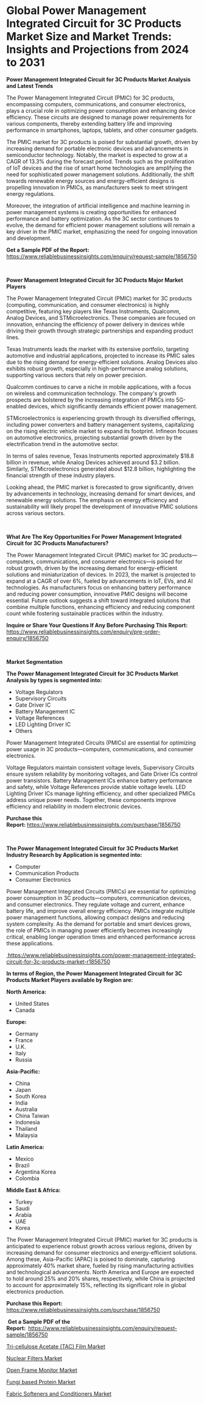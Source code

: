 <p><h1>Global Power Management Integrated Circuit for 3C Products Market Size and Market Trends: Insights and Projections from 2024 to 2031</h1></p><p><strong>Power Management Integrated Circuit for 3C Products Market Analysis and Latest Trends</strong></p>
<p><p>The Power Management Integrated Circuit (PMIC) for 3C products, encompassing computers, communications, and consumer electronics, plays a crucial role in optimizing power consumption and enhancing device efficiency. These circuits are designed to manage power requirements for various components, thereby extending battery life and improving performance in smartphones, laptops, tablets, and other consumer gadgets.</p><p>The PMIC market for 3C products is poised for substantial growth, driven by increasing demand for portable electronic devices and advancements in semiconductor technology. Notably, the market is expected to grow at a CAGR of 13.3% during the forecast period. Trends such as the proliferation of IoT devices and the rise of smart home technologies are amplifying the need for sophisticated power management solutions. Additionally, the shift towards renewable energy sources and energy-efficient designs is propelling innovation in PMICs, as manufacturers seek to meet stringent energy regulations.</p><p>Moreover, the integration of artificial intelligence and machine learning in power management systems is creating opportunities for enhanced performance and battery optimization. As the 3C sector continues to evolve, the demand for efficient power management solutions will remain a key driver in the PMIC market, emphasizing the need for ongoing innovation and development.</p></p>
<p><strong>Get a Sample PDF of the Report:&nbsp;</strong> <a href="https://www.reliablebusinessinsights.com/enquiry/request-sample/1856750?utm_campaign=1109&utm_medium=2&utm_source=Github&utm_content=ia&utm_term=20102024&utm_id=power-management-integrated-circuit-for-3c-products">https://www.reliablebusinessinsights.com/enquiry/request-sample/1856750</a></p>
<p>&nbsp;</p>
<p><strong>Power Management Integrated Circuit for 3C Products Major Market Players</strong></p>
<p><p>The Power Management Integrated Circuit (PMIC) market for 3C products (computing, communication, and consumer electronics) is highly competitive, featuring key players like Texas Instruments, Qualcomm, Analog Devices, and STMicroelectronics. These companies are focused on innovation, enhancing the efficiency of power delivery in devices while driving their growth through strategic partnerships and expanding product lines.</p><p>Texas Instruments leads the market with its extensive portfolio, targeting automotive and industrial applications, projected to increase its PMIC sales due to the rising demand for energy-efficient solutions. Analog Devices also exhibits robust growth, especially in high-performance analog solutions, supporting various sectors that rely on power precision.</p><p>Qualcomm continues to carve a niche in mobile applications, with a focus on wireless and communication technology. The company's growth prospects are bolstered by the increasing integration of PMICs into 5G-enabled devices, which significantly demands efficient power management.</p><p>STMicroelectronics is experiencing growth through its diversified offerings, including power converters and battery management systems, capitalizing on the rising electric vehicle market to expand its footprint. Infineon focuses on automotive electronics, projecting substantial growth driven by the electrification trend in the automotive sector.</p><p>In terms of sales revenue, Texas Instruments reported approximately $18.8 billion in revenue, while Analog Devices achieved around $3.2 billion. Similarly, STMicroelectronics generated about $12.8 billion, highlighting the financial strength of these industry players.</p><p>Looking ahead, the PMIC market is forecasted to grow significantly, driven by advancements in technology, increasing demand for smart devices, and renewable energy solutions. The emphasis on energy efficiency and sustainability will likely propel the development of innovative PMIC solutions across various sectors.</p></p>
<p>&nbsp;</p>
<p><strong>What Are The Key Opportunities For Power Management Integrated Circuit for 3C Products Manufacturers?</strong></p>
<p><p>The Power Management Integrated Circuit (PMIC) market for 3C products—computers, communications, and consumer electronics—is poised for robust growth, driven by the increasing demand for energy-efficient solutions and miniaturization of devices. In 2023, the market is projected to expand at a CAGR of over 6%, fueled by advancements in IoT, EVs, and AI technologies. As manufacturers focus on enhancing battery performance and reducing power consumption, innovative PMIC designs will become essential. Future outlook suggests a shift toward integrated solutions that combine multiple functions, enhancing efficiency and reducing component count while fostering sustainable practices within the industry.</p></p>
<p><strong>Inquire or Share Your Questions If Any Before Purchasing This Report:</strong> <a href="https://www.reliablebusinessinsights.com/enquiry/pre-order-enquiry/1856750?utm_campaign=1109&utm_medium=2&utm_source=Github&utm_content=ia&utm_term=20102024&utm_id=power-management-integrated-circuit-for-3c-products">https://www.reliablebusinessinsights.com/enquiry/pre-order-enquiry/1856750</a></p>
<p>&nbsp;</p>
<p><strong>Market Segmentation</strong></p>
<p><strong>The Power Management Integrated Circuit for 3C Products Market Analysis by types is segmented into:</strong></p>
<p><ul><li>Voltage Regulators</li><li>Supervisory Circuits</li><li>Gate Driver IC</li><li>Battery Management IC</li><li>Voltage References</li><li>LED Lighting Driver IC</li><li>Others</li></ul></p>
<p><p>Power Management Integrated Circuits (PMICs) are essential for optimizing power usage in 3C products—computers, communications, and consumer electronics. </p><p>Voltage Regulators maintain consistent voltage levels, Supervisory Circuits ensure system reliability by monitoring voltages, and Gate Driver ICs control power transistors. Battery Management ICs enhance battery performance and safety, while Voltage References provide stable voltage levels. LED Lighting Driver ICs manage lighting efficiency, and other specialized PMICs address unique power needs. Together, these components improve efficiency and reliability in modern electronic devices.</p></p>
<p><strong>Purchase this Report:&nbsp;</strong><a href="https://www.reliablebusinessinsights.com/purchase/1856750?utm_campaign=1109&utm_medium=2&utm_source=Github&utm_content=ia&utm_term=20102024&utm_id=power-management-integrated-circuit-for-3c-products">https://www.reliablebusinessinsights.com/purchase/1856750</a></p>
<p>&nbsp;</p>
<p><strong>The Power Management Integrated Circuit for 3C Products Market Industry Research by Application is segmented into:</strong></p>
<p><ul><li>Computer</li><li>Communication Products</li><li>Consumer Electronics</li></ul></p>
<p><p>Power Management Integrated Circuits (PMICs) are essential for optimizing power consumption in 3C products—computers, communication devices, and consumer electronics. They regulate voltage and current, enhance battery life, and improve overall energy efficiency. PMICs integrate multiple power management functions, allowing compact designs and reducing system complexity. As the demand for portable and smart devices grows, the role of PMICs in managing power efficiently becomes increasingly critical, enabling longer operation times and enhanced performance across these applications.</p></p>
<p><a href="https://www.reliablebusinessinsights.com/power-management-integrated-circuit-for-3c-products-market-r1856750?utm_campaign=1109&utm_medium=2&utm_source=Github&utm_content=ia&utm_term=20102024&utm_id=power-management-integrated-circuit-for-3c-products">&nbsp;https://www.reliablebusinessinsights.com/power-management-integrated-circuit-for-3c-products-market-r1856750</a></p>
<p><strong>In terms of Region, the Power Management Integrated Circuit for 3C Products Market Players available by Region are:</strong></p>
<p>
    <p> <strong> North America: </strong>
        <ul>
            <li>United States</li>
            <li>Canada</li>
        </ul>
        </p> 
    <p> <strong> Europe: </strong>
        <ul>
            <li>Germany</li>
            <li>France</li>
            <li>U.K.</li>
            <li>Italy</li>
            <li>Russia</li>
        </ul>
        </p> 
    <p> <strong> Asia-Pacific: </strong>
        <ul>
            <li>China</li>
            <li>Japan</li>
            <li>South Korea</li>
            <li>India</li>
            <li>Australia</li>
            <li>China Taiwan</li>
            <li>Indonesia</li>
            <li>Thailand</li>
            <li>Malaysia</li>
        </ul>
        </p> 
    <p> <strong> Latin America: </strong>
        <ul>
            <li>Mexico</li>
            <li>Brazil</li>
            <li>Argentina Korea</li>
            <li>Colombia</li>
        </ul>
        </p> 
    <p> <strong> Middle East & Africa: </strong>
        <ul>
            <li>Turkey</li>
            <li>Saudi</li>
            <li>Arabia</li>
            <li>UAE</li>
            <li>Korea</li>
        </ul>
    </p>
    </p>
<p><p>The Power Management Integrated Circuit (PMIC) market for 3C products is anticipated to experience robust growth across various regions, driven by increasing demand for consumer electronics and energy-efficient solutions. Among these, Asia-Pacific (APAC) is poised to dominate, capturing approximately 40% market share, fueled by rising manufacturing activities and technological advancements. North America and Europe are expected to hold around 25% and 20% shares, respectively, while China is projected to account for approximately 15%, reflecting its significant role in global electronics production.</p></p>
<p><strong>Purchase this Report: </strong><a href="https://www.reliablebusinessinsights.com/purchase/1856750?utm_campaign=1109&utm_medium=2&utm_source=Github&utm_content=ia&utm_term=20102024&utm_id=power-management-integrated-circuit-for-3c-products">https://www.reliablebusinessinsights.com/purchase/1856750</a></p>
<p>&nbsp;<strong>Get a Sample PDF of the Report:&nbsp;&nbsp;</strong><a href="https://www.reliablebusinessinsights.com/enquiry/request-sample/1856750?utm_campaign=1109&utm_medium=2&utm_source=Github&utm_content=ia&utm_term=20102024&utm_id=power-management-integrated-circuit-for-3c-products">https://www.reliablebusinessinsights.com/enquiry/request-sample/1856750</a></p>
<p><strong></strong></p>
<p><p><a href="https://github.com/stumpefzclearez/Market-Research-Report-List-1/blob/main/tri-cellulose-acetate-tac-film-market.md?utm_campaign=1109&utm_medium=2&utm_source=Github&utm_content=ia&utm_term=20102024&utm_id=power-management-integrated-circuit-for-3c-products">Tri-cellulose Acetate (TAC) Film Market</a></p><p><a href="https://issuu.com/reportprime-2/docs/nuclear-filters-market-size-2030.pp_0293af9bae7d8d?utm_campaign=1109&utm_medium=2&utm_source=Github&utm_content=ia&utm_term=20102024&utm_id=power-management-integrated-circuit-for-3c-products">Nuclear Filters Market</a></p><p><a href="https://github.com/seraphinaqist/Market-Research-Report-List-1/blob/main/open-frame-monitor-market.md?utm_campaign=1109&utm_medium=2&utm_source=Github&utm_content=ia&utm_term=20102024&utm_id=power-management-integrated-circuit-for-3c-products">Open Frame Monitor Market</a></p><p><a href="https://www.linkedin.com/pulse/fungi-based-protein-market-strategic-insights-product-evolution-mkvke?utm_campaign=1109&utm_medium=2&utm_source=Github&utm_content=ia&utm_term=20102024&utm_id=power-management-integrated-circuit-for-3c-products">Fungi based Protein Market</a></p><p><a href="https://www.linkedin.com/pulse/fabric-softeners-conditioners-market-size-share-trends-analysis-y0mqe?utm_campaign=1109&utm_medium=2&utm_source=Github&utm_content=ia&utm_term=20102024&utm_id=power-management-integrated-circuit-for-3c-products">Fabric Softeners and Conditioners Market</a></p></p>